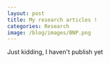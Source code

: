 ```yaml
---
layout: post
title: My research articles !
categories: Research
image: /blog/images/BNP.png
---
```


Just kidding, I haven't publish yet 
